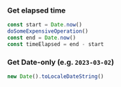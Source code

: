 
### Get elapsed time
```js
const start = Date.now()
doSomeExpensiveOperation()
const end = Date.now()
const timeElapsed = end - start
```

### Get Date-only (e.g. `2023-03-02`)
```js
new Date().toLocaleDateString()
```